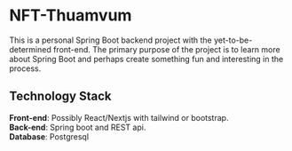 # NFT-Thuamvum
This is a personal Spring Boot backend project with the yet-to-be-determined front-end. 
The primary purpose of the project is to learn more about Spring Boot and perhaps create something
fun and interesting in the process. 

## Technology Stack
**Front-end**: Possibly React/Nextjs with tailwind or bootstrap. <br/>
**Back-end**: Spring boot and REST api. </br>
**Database**: Postgresql <br/>
